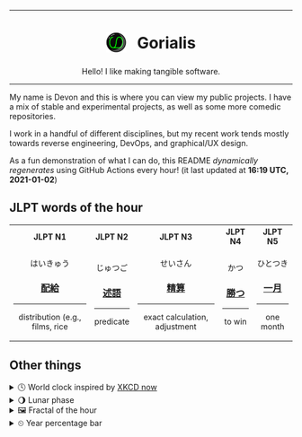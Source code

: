 ***

<h1 align="center">
<sub>
    <img src="readme/resources/avatar.png" height="36">
</sub>
&nbsp;
Gorialis
</h1>
<p align="center">
Hello! I like making tangible software.
</p>

***

My name is Devon and this is where you can view my public projects. I have a mix of stable and experimental projects, as well as some more comedic repositories.

I work in a handful of different disciplines, but my recent work tends mostly towards reverse engineering, DevOps, and graphical/UX design.

As a fun demonstration of what I can do, this README *dynamically regenerates* using GitHub Actions every hour! (it last updated at **16:19 UTC, 2021-01-02**)

<h2>JLPT words of the hour</h2>
<table>
    <tr>
        <th>JLPT N1</th>
        <th>JLPT N2</th>
        <th>JLPT N3</th>
        <th>JLPT N4</th>
        <th>JLPT N5</th>
    </tr>
    <tr>
        <td>
            <p align="center">はいきゅう</p>
            <h3 align="center"><b><a href="https://jisho.org/search/%E9%85%8D%E7%B5%A6">配給</a></b></h3>
            <hr>
            <p align="center">distribution (e.g.,<wbr> films,<wbr> rice</p>
        </td>
        <td>
            <p align="center">じゅつご</p>
            <h3 align="center"><b><a href="https://jisho.org/search/%E8%BF%B0%E8%AA%9E">述語</a></b></h3>
            <hr>
            <p align="center">predicate</p>
        </td>
        <td>
            <p align="center">せいさん</p>
            <h3 align="center"><b><a href="https://jisho.org/search/%E7%B2%BE%E7%AE%97">精算</a></b></h3>
            <hr>
            <p align="center">exact calculation,<wbr> adjustment</p>
        </td>
        <td>
            <p align="center">かつ</p>
            <h3 align="center"><b><a href="https://jisho.org/search/%E5%8B%9D%E3%81%A4">勝つ</a></b></h3>
            <hr>
            <p align="center">to win</p>
        </td>
        <td>
            <p align="center">ひとつき</p>
            <h3 align="center"><b><a href="https://jisho.org/search/%E4%B8%80%E6%9C%88">一月</a></b></h3>
            <hr>
            <p align="center">one month</p>
        </td>
    </tr>
</table>

<h2>Other things</h2>
<details>
<summary>🕓  World clock inspired by <a href="https://xkcd.com/now">XKCD now</a></summary>

> <img src="generated/now.png" width="512">

</details>
<details>
<summary>🌖 Lunar phase</summary>

The moon is approximately 66.39% through its phase (Waning Gibbous).

</details>
<details>
<summary>&#x1f5bc; Fractal of the hour</summary>

> <img src="generated/fractal.png" width="512">

</details>
<details>
<summary>&#x23f2; Year percentage bar</summary>
<pre><code>2021 [▁▁▁▁▁▁▁▁▁▁▁▁▁▁▁▁▁▁▁▁] 0.46%</code></pre>
</details>
